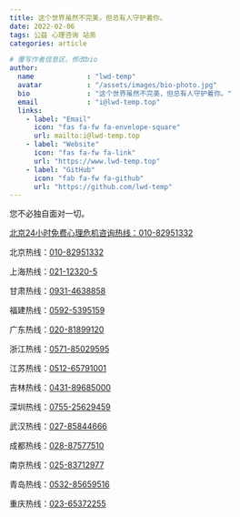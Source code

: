 ```yaml
---
title: 这个世界虽然不完美，但总有人守护着你。
date: 2022-02-06
tags: 公益 心理咨询 站务
categories: article

# 覆写作者信息区，修改bio
author:
  name             : "lwd-temp"
  avatar           : "/assets/images/bio-photo.jpg"
  bio              : "这个世界虽然不完美，但总有人守护着你。"
  email            : "i@lwd-temp.top"
  links:
    - label: "Email"
      icon: "fas fa-fw fa-envelope-square"
      url: mailto:i@lwd-temp.top
    - label: "Website"
      icon: "fas fa-fw fa-link"
      url: "https://www.lwd-temp.top"
    - label: "GitHub"
      icon: "fab fa-fw fa-github"
      url: "https://github.com/lwd-temp"
---
```


您不必独自面对一切。

[北京24小时免费心理危机咨询热线：010-82951332](tel:01082951332)

北京热线：[010-82951332](tel:01082951332)

上海热线：[021-12320-5](tel:021123205)

甘肃热线：[0931-4638858](tel:09314638858)

福建热线：[0592-5395159](tel:05925395159)

广东热线：[020-81899120](tel:02081899120)

浙江热线：[0571-85029595](tel:057185029595)

江苏热线：[0512-65791001](tel:051265791001)

吉林热线：[0431-89685000](tel:043189685000)

深圳热线：[0755-25629459](tel:075525629459)

武汉热线：[027-85844666](tel:02785844666)

成都热线：[028-87577510](tel:02887577510)

南京热线：[025-83712977](tel:02583712977)

青岛热线：[0532-85659516](tel:053285659516)

重庆热线：[023-65372255](tel:02365372255)

<script>
  /**覆写网站副标题，即最顶端的网站主标题下方文字，在_config.yml中subtitle设置**/
  document.getElementsByClassName("site-subtitle")[0].innerHTML="您不必独自面对一切。";
</script>

<!--
「虽然我活着也很痛苦，不知道意义何在，但是我知道尽力挽回别人的生命一定不会后悔。」
https://www.one-among.us/profile/GLaDOSister
-->
